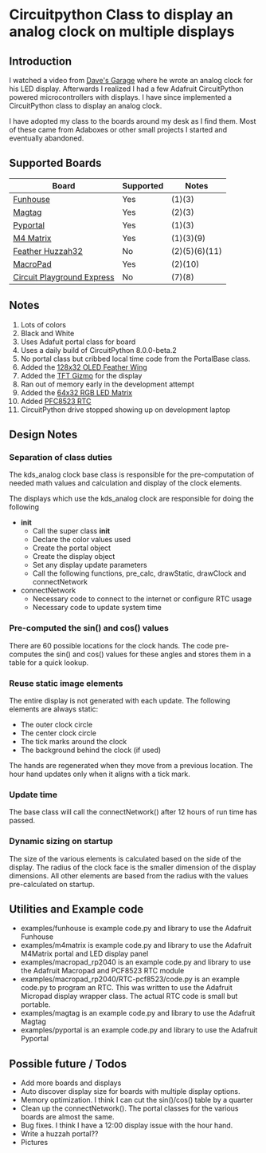 # Circuitpython Class to display an analog clock on multiple displays

## Introduction

I watched a video from [Dave's Garage](https://www.youtube.com/watch?v=yIpdBVu9xv8) where he wrote an analog clock for his LED display. Afterwards I realized I had a few Adafruit CircuitPython powered microcontrollers with displays. I have since implemented a CircuitPython class to display an analog clock. 

I have adopted my class to the boards around my desk as I find them. Most of these came from Adaboxes or other small projects I started and eventually abandoned.

## Supported Boards
| Board | Supported | Notes|
|----------|--------|--------
| [Funhouse](https://www.adafruit.com/product/4985) | Yes    | (1)(3) |
| [Magtag](https://www.adafruit.com/product/4800)   | Yes    | (2)(3) |
| [Pyportal](https://www.adafruit.com/product/4116) | Yes    | (1)(3) |
| [M4 Matrix](https://www.adafruit.com/product/4745) | Yes   | (1)(3)(9) |
| [Feather Huzzah32](https://www.adafruit.com/product/3405)| No | (2)(5)(6)(11) |
| [MacroPad](https://www.adafruit.com/product/5128) | Yes | (2)(10)
| [Circuit Playground Express](https://www.adafruit.com/product/3333) | No | (7)(8) |

## Notes
1) Lots of colors
2) Black and White
3) Uses Adafuit portal class for board
4) Uses a daily build of CircuitPython 8.0.0-beta.2
5) No portal class but cribbed local time code from the PortalBase class. 
6) Added the [128x32 OLED Feather Wing](https://www.adafruit.com/product/2900)
7) Added the [TFT Gizmo](https://www.adafruit.com/product/4367) for the display
8) Ran out of memory early in the development attempt
9) Added the [64x32 RGB LED Matrix](https://www.adafruit.com/product/2278)
10) Added [PFC8523 RTC](https://learn.adafruit.com/adafruit-pcf8523-real-time-clock)
11) CircuitPython drive stopped showing up on development laptop

## Design Notes

### Separation of class duties
The kds_analog clock base class is responsible for the pre-computation of needed math values and calculation and display of the clock elements. 

The displays which use the kds_analog clock are responsible for doing the following
- __init__
  * Call the super class __init__
  * Declare the color values used
  * Create the portal object
  * Create the display object
  * Set any display update parameters
  * Call the following functions, pre_calc, drawStatic, drawClock and connectNetwork
- connectNetwork
  * Necessary code to connect to the internet or configure RTC usage
  * Necessary code to update system time

### Pre-computed the sin() and cos() values
There are 60 possible locations for the clock hands. The code pre-computes the sin() and cos() values for these angles and stores them in a table for a quick lookup.

### Reuse static image elements
The entire display is not generated with each update. 
The following elements are always static:
- The outer clock circle
- The center clock circle
- The tick marks around the clock
- The background behind the clock (if used)

The hands are regenerated when they move from a previous location. The hour hand updates only when it aligns with a tick mark.

### Update time
The base class will call the connectNetwork() after 12 hours of run time has passed. 

### Dynamic sizing on startup
The size of the various elements is calculated based on the side of the display. The radius of the clock face is the smaller dimension of the display dimensions. All other elements are based from the radius with the values pre-calculated on startup. 

## Utilities and Example code
- examples/funhouse is example code.py and library to use the Adafruit Funhouse
- examples/m4matrix is example code.py and library to use the Adafruit M4Matrix portal and LED display panel
- examples/macropad_rp2040 is an example code.py and library to use the Adafruit Macropad and PCF8523 RTC module
- examples/macropad_rp2040/RTC-pcf8523/code.py is an example code.py to program an RTC. This was written to use the Adafruit Micropad display wrapper class. The actual RTC code is small but portable.
- examples/magtag is an example code.py and library to use the Adafruit Magtag
- examples/pyportal is an example code.py and library to use the Adafruit Pyportal
 
## Possible future / Todos
- Add more boards and displays
- Auto discover display size for boards with multiple display options.
- Memory optimization. I think I can cut the sin()/cos() table by a quarter
- Clean up the connectNetwork(). The portal classes for the various boards are almost the same.
- Bug fixes. I think I have a 12:00 display issue with the hour hand. 
- Write a huzzah portal??
- Pictures
